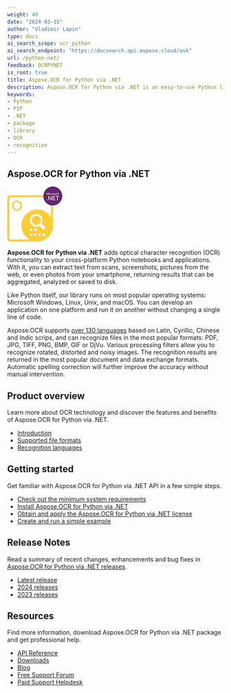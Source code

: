 ```yaml
---
weight: 40
date: "2024-03-15"
author: "Vladimir Lapin"
type: docs
ai_search_scope: ocr_python
ai_search_endpoint: "https://docsearch.api.aspose.cloud/ask"
url: /python-net/
feedback: OCRPYNET
is_root: true
title: Aspose.OCR for Python via .NET
description: Aspose.OCR for Python via .NET is an easy-to-use Python library for extracting text from scans, photos and PDFs.
keywords:
- Python
- PIP
- .NET
- package
- library
- OCR
- recognition
---
```


## Aspose.OCR for Python via .NET

![Aspose.OCR for Python via .NET](aspose-ocr-python.png)

**Aspose.OCR for Python via .NET** adds optical character recognition (OCR) functionality to your cross-platform Python notebooks and applications. With it, you can extract text from scans, screenshots, pictures from the web, or even photos from your smartphone, returning results that can be aggregated, analyzed or saved to disk.

Like Python itself, our library runs on most popular operating systems: Microsoft Windows, Linux, Unix, and macOS. You can develop an application on one platform and run it on another without changing a single line of code.

Aspose.OCR supports [over 130 languages](/ocr/python-net/recognition-languages/) based on Latin, Cyrillic, Chinese and Indic scrips, and can recognize files in the most popular formats: PDF, JPG, TIFF, PNG, BMP, GIF or DjVu. Various processing filters allow you to recognize rotated, distorted and noisy images. The recognition results are returned in the most popular document and data exchange formats. Automatic spelling correction will further improve the accuracy without manual intervention.

## Product overview

Learn more about OCR technology and discover the features and benefits of Aspose.OCR for Python via .NET.

- [Introduction](/ocr/python-net/product-overview/)
- [Supported file formats](/ocr/python-net/supported-file-formats/)
- [Recognition languages](/ocr/python-net/recognition-languages/)

## Getting started

Get familiar with Aspose.OCR for Python via .NET API in a few simple steps.

- [Check out the minimum system requirements](/ocr/python-net/system-requirements/)  
- [Install Aspose.OCR for Python via .NET](/ocr/python-net/installation/)  
- [Obtain and apply the Aspose.OCR for Python via .NET license](/ocr/python-net/licensing/)  
- [Create and run a simple example](/ocr/python-net/hello-world/)  

## Release Notes

Read a summary of recent changes, enhancements and bug fixes in [Aspose.OCR for Python via .NET releases](https://releases.aspose.com/ocr/python-net/release-notes/).

- [Latest release](https://releases.aspose.com/ocr/python-net/release-notes/latest/)
- [2024 releases](https://releases.aspose.com/ocr/python-net/release-notes/2024/)
- [2023 releases](https://releases.aspose.com/ocr/python-net/release-notes/2023/)

## Resources

Find more information, download Aspose.OCR for Python via .NET package and get professional help.

- [API Reference](https://reference.aspose.com/ocr/python-net/)
- [Downloads](https://releases.aspose.com/ocr/python-net/)
- [Blog](https://blog.aspose.com/category/ocr/)
- [Free Support Forum](https://forum.aspose.com/c/ocr/16)
- [Paid Support Helpdesk](https://helpdesk.aspose.com/)
